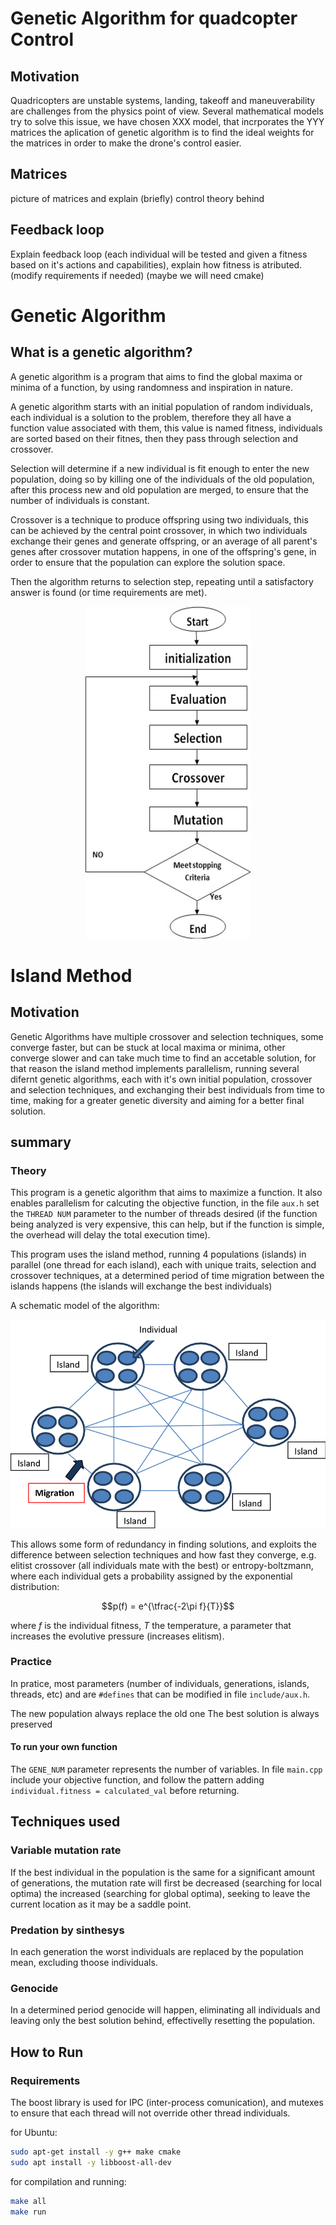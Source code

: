 
# Genetic Algorithm for quadcopter Control #

## Motivation ##

Quadricopters are unstable systems, landing, takeoff and maneuverability are 
challenges from the physics point of view. Several mathematical models try to
solve this issue, we have chosen XXX model, that incrporates the YYY matrices
the aplication of genetic algorithm is to find the ideal weights for the matrices
in order to make the drone's control easier.

## Matrices ##

picture of matrices and explain (briefly) control theory behind

## Feedback loop ##

Explain feedback loop (each individual will be tested and given a fitness based on it's actions 
and capabilities), explain how fitness is atributed. (modify requirements if needed) (maybe we will need cmake)

# Genetic Algorithm #

## What is a genetic algorithm? ##

A genetic algorithm is a program that aims to find the global maxima or minima
of a function, by using randomness and inspiration in nature.

A genetic algorithm starts with an initial population of random individuals,
each individual is a solution to the problem, therefore they all have a function
value associated with them, this value is named fitness, individuals are sorted
based on their fitnes, then they pass through selection and crossover.

Selection will determine if a new individual is fit enough to enter the new
population, doing so by killing one of the individuals of the old population,
after this process new and old population are merged, to ensure that
the number of individuals is constant.

Crossover is a technique to produce offspring using two individuals, this
can be achieved by the central point crossover, in which two individuals
exchange their genes and generate offspring, or an average of all parent's genes
after crossover mutation happens, in one of the offspring's gene, in order to
ensure that the population can explore the solution space.

Then the algorithm returns to selection step, repeating until a satisfactory
answer is found (or time requirements are met).

<p align="center">
   <img src=https://github.com/TeOSobrino/EvolSis/blob/main/imgs/ag.jpg?raw=true/>
</p>

# Island Method #

## Motivation ##

Genetic Algorithms have multiple crossover and selection techniques, some
converge faster, but can be stuck at local maxima or minima, other converge slower
and can take much time to find an accetable solution, for that reason the island
method implements parallelism, running several difernt genetic algorithms, each
with it's own initial population, crossover and selection techniques, and exchanging
their best individuals from time to time, making for a greater genetic diversity
and aiming for a better final solution.

## summary ##

### Theory ###

This program is a genetic algorithm that aims to maximize a function.
It also enables parallelism for calcuting the objective function, in the file
`` aux.h `` set the `` THREAD NUM `` parameter to the number of threads desired
(if the function being analyzed is very expensive, this can help, but if the
function is simple, the overhead will delay the total execution time).

This program uses the island method, running 4 populations (islands) in
parallel (one thread for each island), each with unique traits, selection and
crossover techniques, at a determined period of time migration between the
islands happens (the islands will exchange the best individuals)

A schematic model of the algorithm:

![alt text](https://github.com/TeOSobrino/EvolSis/blob/main/imgs/Parallel-genetic-algorithm-with-island-model.png?raw=true)

This allows some form of redundancy in finding solutions, and exploits the
difference between selection techniques and how fast they converge, e.g. elitist
crossover (all individuals mate with the best) or entropy-boltzmann, where each
individual gets a probability assigned by the exponential distribution:

$$p(f) = e^{\tfrac{-2\pi f}{T}}$$

where $f$ is the individual fitness, $T$ the temperature, a parameter that
increases the evolutive pressure (increases elitism).

### Practice ###

In pratice, most parameters (number of individuals,
generations, islands, threads, etc)
and are `` #defines `` that can be modified in file `` include/aux.h ``.

The new population always replace the old one
The best solution is always preserved

#### To run your own function ####

The `` GENE_NUM `` parameter represents the number of variables.
In file `` main.cpp `` include your objective function, and follow the pattern adding
`` individual.fitness = calculated_val `` before returning.

## Techniques used ##

### Variable mutation rate ###

If the best individual in the population is the same for a significant amount of
generations, the mutation rate will first be decreased (searching for local optima)
the increased (searching for global optima), seeking to leave the current location
as it may be a saddle point.

### Predation by sinthesys ###

In each generation the worst individuals are replaced by the population mean,
excluding thoose individuals.

### Genocide ###

In a determined period genocide will happen, eliminating all individuals and
leaving only the best solution behind, effectivelly resetting the population.

## How to Run ##

### Requirements ###

The boost library is used for IPC (inter-process comunication), and mutexes to
ensure that each thread will not override other thread individuals.

for Ubuntu:

``` bash
sudo apt-get install -y g++ make cmake
sudo apt install -y libboost-all-dev
```

for compilation and running:

```bash
make all
make run
```
